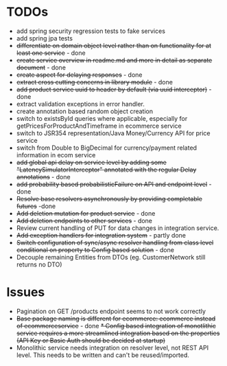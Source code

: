 # TODOs
* add spring security regression tests to fake services
* add spring jpa tests
* ~~differentiate on domain object level rather than on functionality for at least one service~~ - done
* ~~create service overview in readme.md and more in detail as separate document~~ - done
* ~~create aspect for delaying responses~~ - done
* ~~extract cross cutting concerns in library module~~ - done
* ~~add product service uuid to header by default (via uuid interceptor)~~ - done
* extract validation exceptions in error handler.
* create annotation based random object creation
* switch to existsById queries where applicable, especially for getPricesForProductAndTimeframe in ecommerce service
* switch to JSR354 representation/Java Money/Currency API for price service
* switch from Double to BigDecimal for currency/payment related information in ecom service
* ~~add global api delay on service level by adding some "LatencySimulatorInterceptor" annotated with the regular Delay 
annotations~~ - done
* ~~add probability based probabilisticFailure on API and endpoint level~~ - done
* ~~Resolve base resolvers asynchronously by providing completable futures~~ -done
* ~~Add deletion mutation for product service~~ - done
* ~~Add deletion endpoints to other services~~ - done
* Review current handling of PUT for data changes in integration service.
* ~~Add exception handlers for integration system~~ - partly done
* ~~Switch configuration of sync/async resolver handling from class level conditional on property to Config based solution~~ - done
* Decouple remaining Entities from DTOs (eg. CustomerNetwork still returns no DTO)

# Issues
* Pagination on GET /products endpoint seems to not work correctly
* ~~Base package naming is different for ecommerce: ecommerce instead of ecommerceservice~~ - done
~~* Config based integration of monotlithic service requires a more streamlined integration based on the properties (API Key or Basic Auth should be decided at startup)~~
* Monolithic service needs integration on resolver level, not REST API level. This needs to be written and can't be reused/imported.